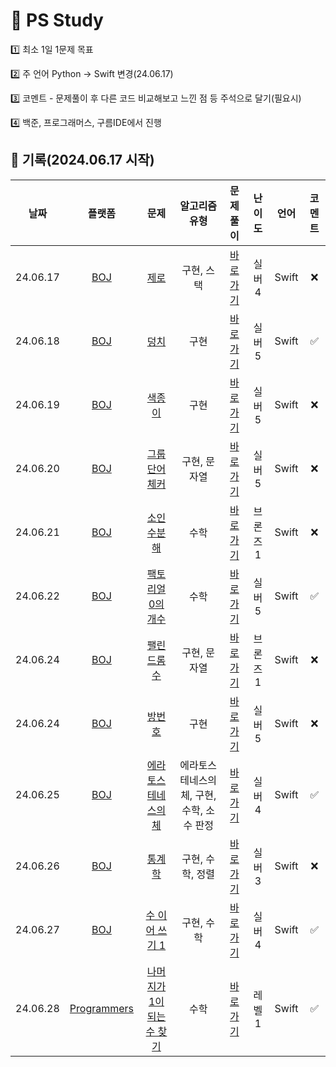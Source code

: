 # 🔎 PS Study

1️⃣ 최소 1일 1문제 목표

2️⃣ 주 언어 Python -> Swift 변경(24.06.17)

3️⃣ 코멘트 - 문제풀이 후 다른 코드 비교해보고 느낀 점 등 주석으로 달기(필요시)

4️⃣ 백준, 프로그래머스, 구름IDE에서 진행


## 📝 기록(2024.06.17 시작)
|날짜|플랫폼|문제|알고리즘 유형|문제풀이|난이도|언어|코멘트|                              
|:---:|:---:|:------:|:------:|:---:|:---:|:----:|:---:|
|24.06.17|[BOJ](https://www.acmicpc.net/)|[제로](https://www.acmicpc.net/problem/10773)|구현, 스택|[바로가기](https://github.com/MuchanKim/problem-solving-study/tree/main/%EB%B0%B1%EC%A4%80/Silver/10773.%E2%80%85%EC%A0%9C%EB%A1%9C)|실버4|Swift|❌|
|24.06.18|[BOJ](https://www.acmicpc.net/)|[덩치](https://www.acmicpc.net/problem/7568)|구현|[바로가기](https://github.com/MuchanKim/problem-solving-study/tree/main/%EB%B0%B1%EC%A4%80/Silver/7568.%E2%80%85%EB%8D%A9%EC%B9%98)|실버5|Swift|✅|
|24.06.19|[BOJ](https://www.acmicpc.net/)|[색종이](https://www.acmicpc.net/problem/2563)|구현|[바로가기](https://github.com/MuchanKim/problem-solving-study/tree/main/%EB%B0%B1%EC%A4%80/Silver/2563.%E2%80%85%EC%83%89%EC%A2%85%EC%9D%B4)|실버5|Swift|❌|
|24.06.20|[BOJ](https://www.acmicpc.net/)|[그룹 단어 체커](https://www.acmicpc.net/problem/1316)|구현, 문자열|[바로가기](https://github.com/MuchanKim/problem-solving-study/tree/main/%EB%B0%B1%EC%A4%80/Silver/1316.%E2%80%85%EA%B7%B8%EB%A3%B9%E2%80%85%EB%8B%A8%EC%96%B4%E2%80%85%EC%B2%B4%EC%BB%A4)|실버5|Swift|❌|
|24.06.21|[BOJ](https://www.acmicpc.net/)|[소인수분해](https://www.acmicpc.net/problem/11653)|수학|[바로가기](https://github.com/MuchanKim/problem-solving-study/tree/main/%EB%B0%B1%EC%A4%80/Bronze/11653.%E2%80%85%EC%86%8C%EC%9D%B8%EC%88%98%EB%B6%84%ED%95%B4)|브론즈1|Swift|❌|
|24.06.22|[BOJ](https://www.acmicpc.net/)|[팩토리얼 0의 개수](https://www.acmicpc.net/problem/1676)|수학|[바로가기](https://github.com/MuchanKim/problem-solving-study/tree/main/%EB%B0%B1%EC%A4%80/Silver/1676.%E2%80%85%ED%8C%A9%ED%86%A0%EB%A6%AC%EC%96%BC%E2%80%850%EC%9D%98%E2%80%85%EA%B0%9C%EC%88%98)|실버5|Swift|✅|
|24.06.24|[BOJ](https://www.acmicpc.net/)|[팰린드롬수](https://www.acmicpc.net/problem/1259)|구현, 문자열|[바로가기](https://github.com/MuchanKim/problem-solving-study/tree/main/%EB%B0%B1%EC%A4%80/Bronze/1259.%E2%80%85%ED%8C%B0%EB%A6%B0%EB%93%9C%EB%A1%AC%EC%88%98)|브론즈1|Swift|❌|
|24.06.24|[BOJ](https://www.acmicpc.net/)|[방번호](https://www.acmicpc.net/problem/1475)|구현|[바로가기](https://github.com/MuchanKim/problem-solving-study/tree/main/%EB%B0%B1%EC%A4%80/Silver/1475.%E2%80%85%EB%B0%A9%E2%80%85%EB%B2%88%ED%98%B8)|실버5|Swift|❌|
|24.06.25|[BOJ](https://www.acmicpc.net/)|[에라토스테네스의 체](https://www.acmicpc.net/problem/1475)|에라토스테네스의체, 구현, 수학, 소수 판정|[바로가기](https://github.com/MuchanKim/problem-solving-study/tree/main/%EB%B0%B1%EC%A4%80/Silver/2960.%E2%80%85%EC%97%90%EB%9D%BC%ED%86%A0%EC%8A%A4%ED%85%8C%EB%84%A4%EC%8A%A4%EC%9D%98%E2%80%85%EC%B2%B4)|실버4|Swift|✅|
|24.06.26|[BOJ](https://www.acmicpc.net/)|[통계학](https://www.acmicpc.net/problem/2108)|구현, 수학, 정렬|[바로가기](https://github.com/MuchanKim/problem-solving-study/tree/main/%EB%B0%B1%EC%A4%80/Silver/2108.%E2%80%85%ED%86%B5%EA%B3%84%ED%95%99)|실버3|Swift|❌|
|24.06.27|[BOJ](https://www.acmicpc.net/)|[수 이어 쓰기 1](https://www.acmicpc.net/problem/1748)|구현, 수학|[바로가기](https://github.com/MuchanKim/problem-solving-study/tree/main/%EB%B0%B1%EC%A4%80/Silver/1748.%E2%80%85%EC%88%98%E2%80%85%EC%9D%B4%EC%96%B4%E2%80%85%EC%93%B0%EA%B8%B0%E2%80%851)|실버4|Swift|✅|
|24.06.28|[Programmers](https://school.programmers.co.kr/learn/challenges?order=recent&page=1)|[나머지가 1이 되는 수 찾기](https://www.acmicpc.net/problem/1748)|수학|[바로가기](https://github.com/MuchanKim/problem-solving-study/tree/main/%ED%94%84%EB%A1%9C%EA%B7%B8%EB%9E%98%EB%A8%B8%EC%8A%A4/1/87389.%E2%80%85%EB%82%98%EB%A8%B8%EC%A7%80%EA%B0%80%E2%80%851%EC%9D%B4%E2%80%85%EB%90%98%EB%8A%94%E2%80%85%EC%88%98%E2%80%85%EC%B0%BE%EA%B8%B0)|레벨1|Swift|✅|


